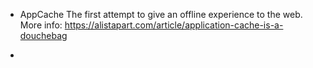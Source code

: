 - AppCache
The first attempt to give an offline experience to the web.
More info: https://alistapart.com/article/application-cache-is-a-douchebag

- 
